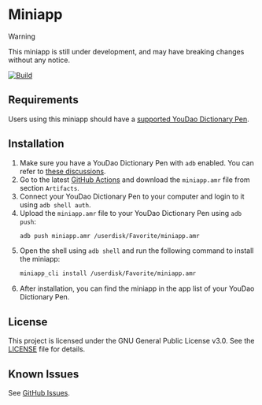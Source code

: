 <!--
 Copyright (C) 2025 Langning Chen
 
 This file is part of miniapp.
 
 miniapp is free software: you can redistribute it and/or modify
 it under the terms of the GNU General Public License as published by
 the Free Software Foundation, either version 3 of the License, or
 (at your option) any later version.
 
 miniapp is distributed in the hope that it will be useful,
 but WITHOUT ANY WARRANTY; without even the implied warranty of
 MERCHANTABILITY or FITNESS FOR A PARTICULAR PURPOSE.  See the
 GNU General Public License for more details.
 
 You should have received a copy of the GNU General Public License
 along with miniapp.  If not, see <https://www.gnu.org/licenses/>.
-->

# Miniapp

> [!WARNING]  
> This miniapp is still under development, and may have breaking changes without any notice.

[![Build](https://github.com/langningchen/miniapp/actions/workflows/build.yml/badge.svg)](https://github.com/langningchen/miniapp/actions/workflows/build.yml)

## Requirements

Users using this miniapp should have a [supported YouDao Dictionary Pen](https://smart.youdao.com/dictPen).

## Installation

1. Make sure you have a YouDao Dictionary Pen with `adb` enabled. You can refer to [these discussions](https://github.com/orgs/PenUniverse/discussions/).
2. Go to the latest [GitHub Actions](https://github.com/langningchen/miniapp/actions/workflows/build.yml) and download the `miniapp.amr` file from section `Artifacts`.
3. Connect your YouDao Dictionary Pen to your computer and login to it using `adb shell auth`.
4. Upload the `miniapp.amr` file to your YouDao Dictionary Pen using `adb push`:
   ```bash
   adb push miniapp.amr /userdisk/Favorite/miniapp.amr
   ```
5. Open the shell using `adb shell` and run the following command to install the miniapp:
   ```bash
   miniapp_cli install /userdisk/Favorite/miniapp.amr
   ```
6. After installation, you can find the miniapp in the app list of your YouDao Dictionary Pen.

## License

This project is licensed under the GNU General Public License v3.0. See the [LICENSE](LICENSE) file for details.

## Known Issues

See [GitHub Issues](https://github.com/langningchen/miniapp/issues).
